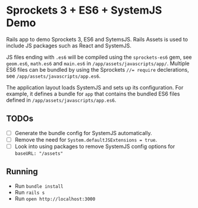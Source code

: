 # Sprockets 3 + ES6 + SystemJS Demo

Rails app to demo Sprockets 3, ES6 and SytemsJS. Rails Assets is used to include
JS packages such as React and SystemJS.

JS files ending with `.es6` will be compiled using the `sprockets-es6` gem, see
`geom.es6`, `math.es6` and `main.es6` in `/app/assets/javascripts/app/`.
Multiple ES6 files can be bundled by using the Sprockets `//= require`
declerations, see `/app/assets/javascripts/app.es6`.

The application layout loads SystemJS and sets up its configuration. For
example, it defines a bundle for `app` that contains the bundled ES6 files
defined in `/app/assets/javascripts/app.es6`.

## TODOs

  - [ ] Generate the bundle config for SystemJS automatically.
  - [ ] Remove the need for `System.defaultJSExtensions = true`.
  - [ ] Look into using packages to remove SystemJS config options for
  `baseURL: "/assets"`

## Running

  * Run `bundle install`
  * Run `rails s`
  * Run `open http://localhost:3000`
